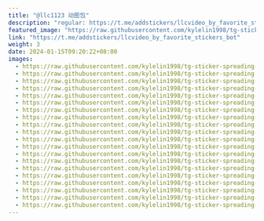 ```yaml
---
title: "@llc1123 动图包"
description: "regular: https://t.me/addstickers/llcvideo_by_favorite_stickers_bot"
featured_image: "https://raw.githubusercontent.com/kylelin1998/tg-sticker-spreading-worldwide-images/main/img/0508950f-9b06-409b-9628-07c81b2692bd.jpg"
link: "https://t.me/addstickers/llcvideo_by_favorite_stickers_bot"
weight: 3
date: 2024-01-15T09:20:22+08:00
images:
  - https://raw.githubusercontent.com/kylelin1998/tg-sticker-spreading-worldwide-images/main/img/0508950f-9b06-409b-9628-07c81b2692bd.jpg
  - https://raw.githubusercontent.com/kylelin1998/tg-sticker-spreading-worldwide-images/main/img/9bbd3974-4c37-49a3-babf-2380642d68fb.jpg
  - https://raw.githubusercontent.com/kylelin1998/tg-sticker-spreading-worldwide-images/main/img/432bec21-1a8c-46e9-89cf-e04ebbc08950.jpg
  - https://raw.githubusercontent.com/kylelin1998/tg-sticker-spreading-worldwide-images/main/img/0b0cfe82-8976-450d-8301-6dd278ef96ce.jpg
  - https://raw.githubusercontent.com/kylelin1998/tg-sticker-spreading-worldwide-images/main/img/736ed2f3-3485-4203-b2b0-3f152fb14db3.jpg
  - https://raw.githubusercontent.com/kylelin1998/tg-sticker-spreading-worldwide-images/main/img/258e704e-6f9c-41bd-b557-4813084df886.jpg
  - https://raw.githubusercontent.com/kylelin1998/tg-sticker-spreading-worldwide-images/main/img/74f455a5-6575-41b0-8338-ecf4638ac160.jpg
  - https://raw.githubusercontent.com/kylelin1998/tg-sticker-spreading-worldwide-images/main/img/924ec369-774c-46cb-9e87-f26db74af6c3.jpg
  - https://raw.githubusercontent.com/kylelin1998/tg-sticker-spreading-worldwide-images/main/img/45b49253-3b1a-4041-82b1-4aab6cfe5aef.jpg
  - https://raw.githubusercontent.com/kylelin1998/tg-sticker-spreading-worldwide-images/main/img/6c668049-378a-4d30-acfe-b415c3384857.jpg
  - https://raw.githubusercontent.com/kylelin1998/tg-sticker-spreading-worldwide-images/main/img/76cbdb6a-025c-45bd-8761-ea3ad047c779.jpg
  - https://raw.githubusercontent.com/kylelin1998/tg-sticker-spreading-worldwide-images/main/img/3e6d845d-2862-48ce-9eda-6065e41b0e4c.jpg
  - https://raw.githubusercontent.com/kylelin1998/tg-sticker-spreading-worldwide-images/main/img/f2553bd1-f36b-46bf-b2b1-2617ed9d9800.jpg
  - https://raw.githubusercontent.com/kylelin1998/tg-sticker-spreading-worldwide-images/main/img/d4c5ec87-76c6-4b70-8d73-1b1533c759eb.jpg
  - https://raw.githubusercontent.com/kylelin1998/tg-sticker-spreading-worldwide-images/main/img/276c16d7-f4f8-4256-8952-96c740c4b18b.jpg
  - https://raw.githubusercontent.com/kylelin1998/tg-sticker-spreading-worldwide-images/main/img/aae6adb6-7d47-41da-8d27-7fd90ec2922e.jpg
  - https://raw.githubusercontent.com/kylelin1998/tg-sticker-spreading-worldwide-images/main/img/3a1c2b1b-88e2-4596-bdd2-9fa70e36aa59.jpg
  - https://raw.githubusercontent.com/kylelin1998/tg-sticker-spreading-worldwide-images/main/img/4ce0c500-f7a9-4ed0-a3fd-71d29dbcb1f0.jpg
  - https://raw.githubusercontent.com/kylelin1998/tg-sticker-spreading-worldwide-images/main/img/0a89ab7a-5bf4-41f5-92b4-f03c3c5f38d2.jpg
  - https://raw.githubusercontent.com/kylelin1998/tg-sticker-spreading-worldwide-images/main/img/81b1f248-8b43-42b9-b4cb-54a273f5b3e4.jpg
---
```

